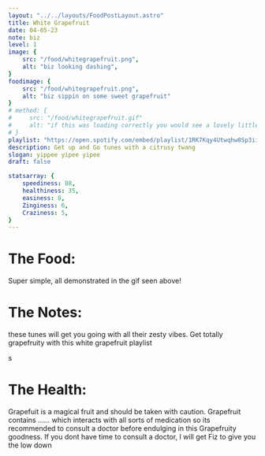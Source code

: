 ```yaml
---
layout: "../../layouts/FoodPostLayout.astro"
title: White Grapefruit
date: 04-05-23
note: biz
level: 1
image: {
    src: "/food/whitegrapefruit.png",
    alt: "biz looking dashing",
}
foodimage: {
    src: "/food/whitegrapefruit.png",
    alt: "biz sippin on some sweet grapefruit"
}
# method: {
#     src: "/food/whitegrapefruit.gif"
#     alt: "if this was loading correctly you would see a lovely little animation on how to make this recipe here... ohh well."
# }
playlist: "https://open.spotify.com/embed/playlist/1RK7Kqy4Utwqhw8Sp3ii5X?utm_source=generator&theme=0"
description: Get up and Go tunes with a citrusy twang
slogan: yippee yipee yipee
draft: false

statsarray: {
    speediness: 88,
    healthiness: 35,
    easiness: 8,
    Zinginess: 6,
    Craziness: 5,
}
---
```



# The Food:
Super simple, all demonstrated in the gif seen above!



# The Notes:
these tunes will get you going with all their zesty vibes. Get totally grapefruity with this white grapefruit playlist



s
# The Health:
Grapefuit is a magical fruit and should be taken with caution. Grapefruit contains ...... which interacts with all sorts of medication so its recommended to consult a doctor before endulging in this Grapefruity goodness. If you dont have time to consult a doctor, I will get Fiz to give you the low down


